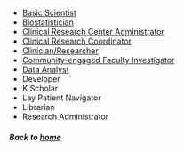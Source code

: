  * [Basic Scientist](basicscientist_supplement.md)
 * [Biostatistician](biostatistician_supplement.md)
 * [Clinical Research Center Administrator](centeradministrator_supplement.md)
 * [Clinical Research Coordinator](clinicalresearchcoordinator_supplement.md)
 * [Clinician/Researcher](clinicianresearcher_supplement.md)
 * [Community-engaged Faculty Investigator](communityengagedfacultyinvestigator_supplement.md)
 * [Data Analyst](dataanalyst_supplement.md)
 * Developer
 * K Scholar
 * Lay Patient Navigator
 * Librarian
 * Research Administrator

##### Back to [home](https://data2health.github.io/CTS-Personas/)
